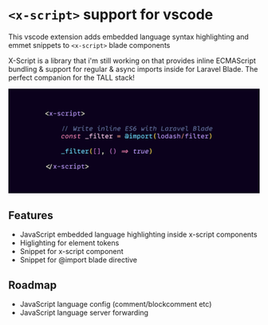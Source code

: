 # `<x-script>` support for vscode

This vscode extension adds embedded language syntax highlighting and emmet snippets to `<x-script>` blade components

X-Script is a library that i'm still working on that provides inline ECMAScript bundling & support for regular & async imports inside for Laravel Blade. The perfect companion for the TALL stack!

![screenshot](https://raw.githubusercontent.com/gwleuverink/vscode-x-script/main/docs/img/screenshot.png)

## Features

- JavaScript embedded language highlighting inside x-script components
- Higlighting for <x-script> element tokens
- Snippet for x-script component
- Snippet for @import blade directive

## Roadmap

- JavaScript language config (comment/blockcomment etc)
- JavaScript language server forwarding
